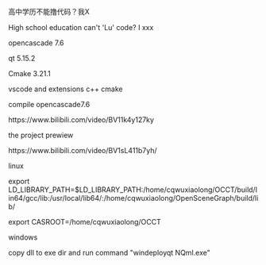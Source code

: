 <p>高中学历不能撸代码？我X</p>
<p>High school education can't 'Lu' code? I xxx</p>
<p>opencascade 7.6</p>
<p>qt 5.15.2</p>
<p>Cmake 3.21.1</p>
<p>vscode and extensions c++ cmake</p>
<p>compile opencascade7.6</p>
<p>https://www.bilibili.com/video/BV11k4y127ky</p>
<p>the project prewiew</p>
<p>https://www.bilibili.com/video/BV1sL411b7yh/</p>
<p>linux</p>
<p>export LD_LIBRARY_PATH=$LD_LIBRARY_PATH:/home/cqwuxiaolong/OCCT/build/lin64/gcc/lib:/usr/local/lib64/:/home/cqwuxiaolong/OpenSceneGraph/build/lib/</p>
<p>export CASROOT=/home/cqwuxiaolong/OCCT</p>
<p>windows</p>
<p>copy dll to exe dir and run command "windeployqt NQml.exe"</p>

